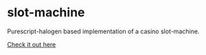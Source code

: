 # slot-machine
Purescript-halogen based implementation of a casino slot-machine.

[Check it out here](http://thought2.de/new/slot-machine)
